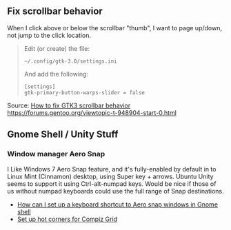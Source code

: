 ## Fix scrollbar behavior
When I click above or below the scrollbar "thumb", I want to page up/down, not jump to the click location.  

>
> Edit (or create) the file:
> ```
> ~/.config/gtk-3.0/settings.ini
> ```
> And add the following:
> 
> ```
> [settings]
> gtk-primary-button-warps-slider = false
> ```

Source: [How to fix GTK3 scrollbar behavior](http://askubuntu.com/a/296406)
https://forums.gentoo.org/viewtopic-t-948904-start-0.html

## Gnome Shell / Unity Stuff
### Window manager Aero Snap 
I Like Windows 7 Aero Snap feature, and it's fully-enabled by default in to Linux Mint (Cinnamon) desktop, using Super key + arrows.  Ubuntu Unity seems to support it using Ctrl-alt-numpad keys.  Would be nice if those of us without numpad keyboards could use the full range of Snap destinations.
- [How can I set up a keyboard shortcut to Aero snap windows in Gnome shell](https://askubuntu.com/questions/89666/how-can-i-set-up-a-keyboard-shortcut-to-aero-snap-windows-in-gnome-shell#401339)
- [Set up hot corners for Compiz Grid](http://www.webupd8.org/2011/01/set-up-hot-corners-for-compiz-grid.html)
